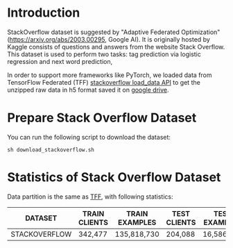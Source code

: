 # Introduction

StackOverflow dataset is suggested by "Adaptive Federated Optimization" (https://arxiv.org/abs/2003.00295, Google AI). It is originally hosted by Kaggle consists of questions and answers from the website Stack Overflow. 
This dataset is used to perform two tasks: tag prediction via logistic regression and next word prediction,

In order to support more frameworks like PyTorch, we loaded data from TensorFlow Federated (TFF) [stackoverflow load_data API](https://www.tensorflow.org/federated/api_docs/python/tff/simulation/datasets/stackoverflow/load_data) to get the unzipped raw data in h5 format saved it on [google drive](https://drive.google.com/drive/folders/1-zQivrESzi8GMPMql57mWf0qJ5FCp1cK). 

# Prepare Stack Overflow Dataset

You can run the following script to download the dataset:

```
sh download_stackoverflow.sh
```

# Statistics of Stack Overflow Dataset

Data partition is the same as [TFF](https://www.tensorflow.org/federated/api_docs/python/tff/simulation/datasets/stackoverflow), with following statistics:

| DATASET       | TRAIN CLIENTS | TRAIN EXAMPLES | TEST CLIENTS | TEST EXAMPLES |
| ------------- | ------------- | -------------- | ------------ | ------------- |
| STACKOVERFLOW | 342,477       | 135,818,730    | 204,088      | 16,586,035    |